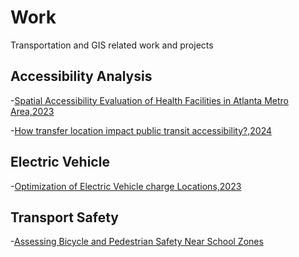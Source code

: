 # Work
Transportation and GIS related work and projects

## Accessibility Analysis

-[Spatial Accessibility Evaluation of Health Facilities in Atlanta Metro Area,2023](https://github.com/sherlyhu00/Work/blob/GIS-work/SpatialAnalysisAtl.md)

-[How transfer location impact public transit accessibility?,2024](https://storymaps.arcgis.com/stories/93fd1dd9e5454d8786e5ee01e15e329e)

## Electric Vehicle 

-[Optimization of Electric Vehicle charge Locations,2023](https://storymaps.arcgis.com/stories/baaa0c9ce3a44c9e8a328160274f9e2c)

## Transport Safety

-[Assessing Bicycle and Pedestrian Safety Near School Zones]()
